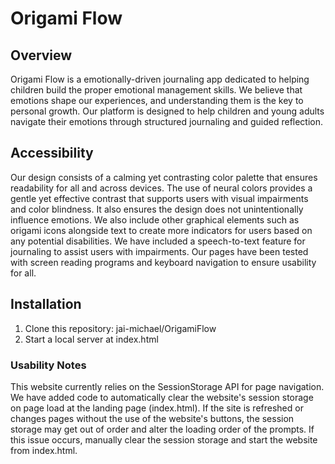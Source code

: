 # Origami Flow

## Overview
Origami Flow is a emotionally-driven journaling app dedicated to helping children build the proper emotional management skills. We believe that emotions shape our experiences, and understanding them is the key to personal growth. Our platform is designed to help children and young adults navigate their emotions through structured journaling and guided reflection.

## Accessibility
Our design consists of a calming yet contrasting color palette that ensures readability for all and across devices. The use of neural colors provides a gentle yet effective contrast that supports users with visual impairments and color blindness. It also ensures the design does not unintentionally influence emotions. We also include other graphical elements such as origami icons alongside text to create more indicators for users based on any potential disabilities. We have included a speech-to-text feature for journaling to assist users with impairments. Our pages have been tested with screen reading programs and keyboard navigation to ensure usability for all.

## Installation
1. Clone this repository: jai-michael/OrigamiFlow
2. Start a local server at index.html

### Usability Notes
This website currently relies on the SessionStorage API for page navigation. We have added code to automatically clear the website's session storage on page load at the landing page (index.html). If the site is refreshed or changes pages without the use of the website's buttons, the session storage may get out of order and alter the loading order of the prompts. If this issue occurs, manually clear the session storage and start the website from index.html.

